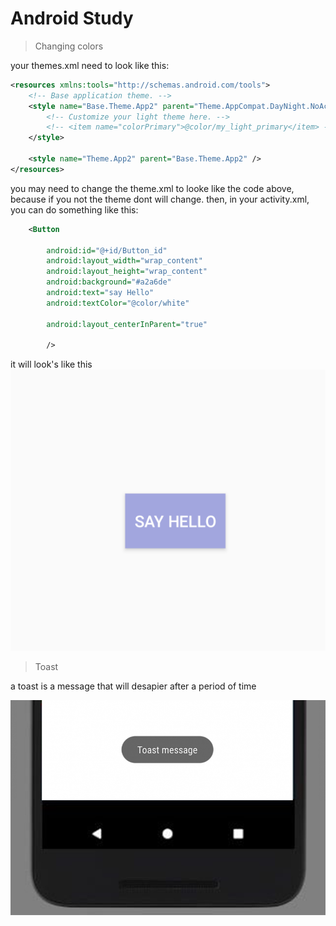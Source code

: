 
#  Android Study
>Changing colors

your themes.xml need to look like this:
```xml
<resources xmlns:tools="http://schemas.android.com/tools">
    <!-- Base application theme. -->
    <style name="Base.Theme.App2" parent="Theme.AppCompat.DayNight.NoActionBar">
        <!-- Customize your light theme here. -->
        <!-- <item name="colorPrimary">@color/my_light_primary</item> -->
    </style>

    <style name="Theme.App2" parent="Base.Theme.App2" />
</resources>
```
you may need to change the theme.xml to looke like the code above, because if you not the theme dont will change.
then, in your activity.xml, you can do something like this:
```xml
    <Button

        android:id="@+id/Button_id"
        android:layout_width="wrap_content"
        android:layout_height="wrap_content"
        android:background="#a2a6de"
        android:text="say Hello"
        android:textColor="@color/white"

        android:layout_centerInParent="true"

        />
```
it will look's like this
![Screenshot from 2024-04-07 23-56-00.png](img%20md%2FScreenshot%20from%202024-04-07%2023-56-00.png)


        
>Toast

a toast is a message that will desapier after a period of time

<img src="./img md/Toast.jpg">
